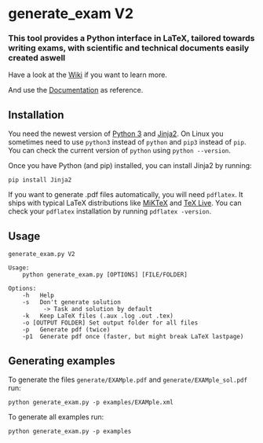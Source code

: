 # generate_exam V2

### This tool provides a Python interface in LaTeX, tailored towards writing exams, with scientific and technical documents easily created aswell

Have a look at the [Wiki](https://github.com/Ryz3D/generate_exam2/wiki) if you want to learn more.

And use the [Documentation](https://github.com/Ryz3D/generate_exam2/wiki/Documentation) as reference.

## Installation

You need the newest version of [Python 3](https://www.python.org/downloads/) and [Jinja2](https://pypi.org/project/Jinja2/). On Linux you sometimes need to use ``python3`` instead of ``python`` and ``pip3`` instead of ``pip``. You can check the current version of ``python`` using ``python --version``.

Once you have Python (and pip) installed, you can install Jinja2 by running:

```
pip install Jinja2
```

If you want to generate .pdf files automatically, you will need ``pdflatex``. It ships with typical LaTeX distributions like [MiKTeX]() and [TeX Live](https://www.tug.org/texlive/). You can check your ``pdflatex`` installation by running ``pdflatex -version``.

## Usage

```
generate_exam.py V2

Usage:
    python generate_exam.py [OPTIONS] [FILE/FOLDER]

Options:
    -h   Help
    -s   Don't generate solution
          -> Task and solution by default
    -k   Keep LaTeX files (.aux .log .out .tex)
    -o [OUTPUT FOLDER] Set output folder for all files
    -p   Generate pdf (twice)
    -p1  Generate pdf once (faster, but might break LaTeX lastpage)
```

## Generating examples

To generate the files ``generate/EXAMple.pdf`` and ``generate/EXAMple_sol.pdf`` run:

```
python generate_exam.py -p examples/EXAMple.xml
```

To generate all examples run:

```
python generate_exam.py -p examples
```
